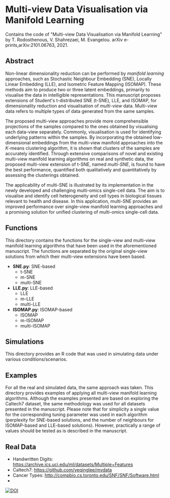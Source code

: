 # Multi-view Data Visualisation via Manifold Learning 
Contains the code of "Multi-view Data Visualisation via Manifold Learning" by T. Rodosthenous, V. Shahrezaei, M. Evangelou. arXiv e-prints,arXiv:2101.06763, 2021.

## Abstract
Non-linear dimensionality reduction can be performed by _manifold learning_ approaches, such as Stochastic Neighbour Embedding (SNE), Locally Linear Embedding (LLE), and Isometric Feature Mapping (ISOMAP). These methods aim to produce two or three latent embeddings, primarily to visualise the data in intelligible representations. This manuscript proposes extensions of Student's t-distributed SNE (t-SNE), LLE, and ISOMAP, for dimensionality reduction and visualisation of _multi-view_ data. Multi-view data refers to multiple types of data generated from the same samples.
  
The proposed multi-view approaches provide more comprehensible projections of the samples compared to the ones obtained by visualising each data-view separately. Commonly,  visualisation is used for identifying underlying patterns within the samples. By incorporating the obtained low-dimensional embeddings from the multi-view manifold approaches into the $K$-means clustering algorithm, it is shown that clusters of the samples are accurately identified. Through extensive comparisons of novel and existing multi-view manifold learning algorithms on real and synthetic data, the proposed multi-view extension of t-SNE, named _multi-SNE_, is found to have the best performance, quantified both qualitatively and quantitatively by assessing the clusterings obtained. 

The applicability of multi-SNE is illustrated by its implementation in the newly developed and challenging multi-omics single-cell data. The aim is to visualise and identify cell heterogeneity and cell types in biological tissues relevant to health and disease. In this application, multi-SNE provides an improved performance over single-view manifold learning approaches and a promising solution for unified clustering of multi-omics single-cell data.

## Functions
This directory contains the functions for the single-view and multi-view manifold learning algorithms that have been used in the aforementioned manuscript. The functions are separated by the original single-view solutions from which their multi-view extensions have been based.

- **SNE.py**: SNE-based
  - t-SNE
  - m-SNE
  - multi-SNE
- **LLE.py**: LLE-based
  - LLE
  - m-LLE
  - multi-LLE
- **ISOMAP.py**: ISOMAP-based
  - ISOMAP
  - m-ISOMAP
  - multi-ISOMAP

## Simulations
This directory provides an R code that was used in simulating data under various conditions/scenarios.

## Examples
For all the real and simulated data, the same approach was taken. This directory provides examples of applying all multi-view manifold learning algorithms. Although the examples presented are based on exploring the Caltech7 dataset, the same methodology was used for all datasets presented in the manuscript. Please note that for simplicity a single value for the corresponding tuning parameter was used in each algorithm (perplexity for SNE-based solutions, and the number of neighbours for ISOMAP-based and LLE-based solutions). However, practically a range of values should be tested as is described in the manuscript. 

## Real Data
- Handwritten Digits: https://archive.ics.uci.edu/ml/datasets/Multiple+Features
- Caltech7: https://github.com/yeqinglee/mvdata
- Cancer Types: http://compbio.cs.toronto.edu/SNF/SNF/Software.html
- 

[![DOI](https://data.caltech.edu/badge/330357837.svg)](https://data.caltech.edu/badge/latestdoi/330357837)


